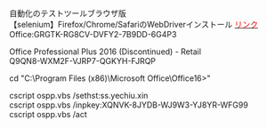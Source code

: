 <div>自動化のテストツールブラウザ版</div>
<div>
【selenium】Firefox/Chrome/SafariのWebDriverインストール
  <A href="https://qiita.com/hujuu/items/ef89c34fca955cc571ec"><font color="red">リンク</font></A>
</div>
  
<div>Office:GRGTK-RG8CV-DVFY2-7B9DD-6G4P3</div>

Office Professional Plus 2016 (Discontinued) - Retail<br/>
Q9QN8-WXM2F-VJRP7-QGKYH-FJRQP

cd "C:\Program Files (x86)\Microsoft Office\Office16>"<br/>
 
cscript ospp.vbs /sethst:ss.yechiu.xin<br/>
cscript ospp.vbs /inpkey:XQNVK-8JYDB-WJ9W3-YJ8YR-WFG99<br/>
cscript ospp.vbs /act<br/>

